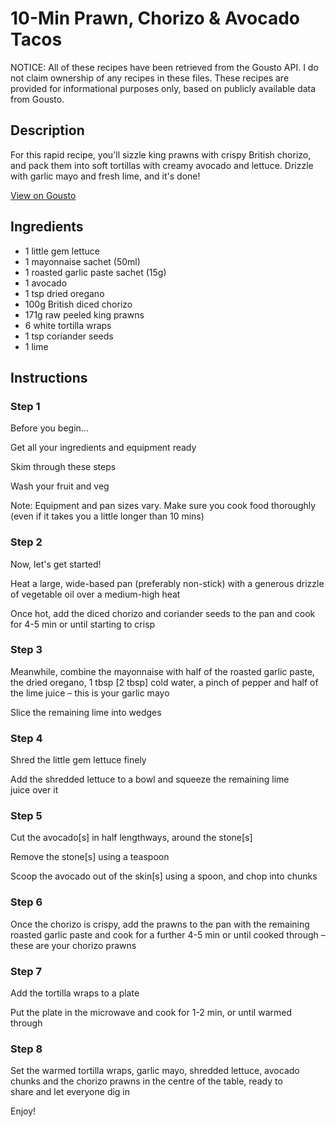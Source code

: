 # 10-Min Prawn, Chorizo & Avocado Tacos

NOTICE: All of these recipes have been retrieved from the Gousto API. I do not claim ownership of any recipes in these files. These recipes are provided for informational purposes only, based on publicly available data from Gousto.

## Description

For this rapid recipe, you'll sizzle king prawns with crispy British chorizo, and pack them into soft tortillas with creamy avocado and lettuce. Drizzle with garlic mayo and fresh lime, and it's done!

[View on Gousto](https://www.gousto.co.uk/recipes/cookbook/10-min-prawn-chorizo-avocado-tacos)

## Ingredients

- 1 little gem lettuce
- 1 mayonnaise sachet (50ml)
- 1 roasted garlic paste sachet (15g)
- 1 avocado
- 1 tsp dried oregano
- 100g British diced chorizo
- 171g raw peeled king prawns
- 6 white tortilla wraps 
- 1 tsp coriander seeds
- 1 lime

## Instructions


### Step 1

Before you begin...

Get all your ingredients and equipment ready

Skim through these steps

Wash your fruit and veg

Note: Equipment and pan sizes vary. Make sure you cook food thoroughly (even if it takes you a little longer than 10 mins)


### Step 2

Now, let's get started!

Heat a large, wide-based pan (preferably non-stick) with a generous drizzle of vegetable oil over a medium-high heat

Once hot, add the diced chorizo and coriander seeds to the pan and cook for 4-5 min or until starting to crisp


### Step 3

Meanwhile, combine the mayonnaise with half of the roasted garlic paste, the dried oregano, 1 tbsp <span class="text-danger">[2 tbsp]</span> cold water, a pinch of pepper and half of the lime juice – this is your garlic mayo

Slice the remaining lime into wedges


### Step 4

Shred the little gem lettuce finely

Add the shredded lettuce to a bowl and squeeze the remaining lime juice over it


### Step 5

Cut the avocado<span class="text-danger">[s]</span> in half lengthways, around the stone<span class="text-danger">[s]</span>

Remove the stone<span class="text-danger">[s]</span> using a teaspoon

Scoop the avocado out of the skin<span class="text-danger">[s] </span>using a spoon, and chop into chunks


### Step 6

Once the chorizo is crispy, add the prawns to the pan with the remaining roasted garlic paste and cook for a further 4-5 min or until cooked through – these are your chorizo prawns


### Step 7

Add the tortilla wraps to a plate

Put the plate in the microwave and cook for 1-2 min, or until warmed through

### Step 8

Set the warmed tortilla wraps, garlic mayo, shredded lettuce, avocado chunks and the chorizo prawns in the centre of the table, ready to share and let everyone dig in

Enjoy!

